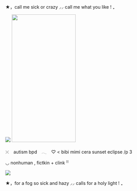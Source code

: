 ★，call me sick or crazy ⸝⸝ call me what you like ! ₊

![](https://i.postimg.cc/853FzD3P/Untitled10-20250207070743.png)
<img src="https://i.postimg.cc/853FzD3P/Untitled10-20250207070743.png" data-canonical-src="(https://i.postimg.cc/853FzD3P/Untitled10-20250207070743.png)" width="200" height="400" />



𓏴⠀  autism bpd　𓂃⠀
♡ < bibi mimi cera sunset eclipse /p 3

◡  nonhuman , fictkin + clink ꜝꜝ

![](https://i.postimg.cc/zGMjbLQT/Untitled10-20250207071118.png)

★，for a fog so sick and hazy ⸝⸝ calls for a holy light  ! ₊
<!--
**roughhousesmp/roughhousesmp** is a ✨ _special_ ✨ repository because its `README.md` (this file) appears on your GitHub profile.

Here are some ideas to get you started:

- 🔭 I’m currently working on ...
- 🌱 I’m currently learning ...
- 👯 I’m looking to collaborate on ...
- 🤔 I’m looking for help with ...
- 💬 Ask me about ...
- 📫 How to reach me: ...
- 😄 Pronouns: ...
- ⚡ Fun fact: ...
-->
